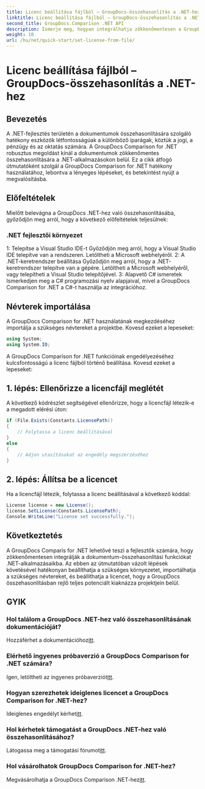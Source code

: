 ```yaml
---
title: Licenc beállítása fájlból – GroupDocs-összehasonlítás a .NET-hez
linktitle: Licenc beállítása fájlból – GroupDocs-összehasonlítás a .NET-hez
second_title: GroupDocs.Comparison .NET API
description: Ismerje meg, hogyan integrálhatja zökkenőmentesen a GroupDocs Comparison for .NET szolgáltatást alkalmazásaiba. Állítson be, importáljon névtereket és hasonlítsa össze a dokumentumokat könnyedén.
weight: 10
url: /hu/net/quick-start/set-license-from-file/
---
```


# Licenc beállítása fájlból – GroupDocs-összehasonlítás a .NET-hez

## Bevezetés
A .NET-fejlesztés területén a dokumentumok összehasonlítására szolgáló hatékony eszközök létfontosságúak a különböző iparágak, köztük a jogi, a pénzügy és az oktatás számára. A GroupDocs Comparison for .NET robusztus megoldást kínál a dokumentumok zökkenőmentes összehasonlítására a .NET-alkalmazásokon belül. Ez a cikk átfogó útmutatóként szolgál a GroupDocs Comparison for .NET hatékony használatához, lebontva a lényeges lépéseket, és betekintést nyújt a megvalósításba.
## Előfeltételek
Mielőtt belevágna a GroupDocs .NET-hez való összehasonlításába, győződjön meg arról, hogy a következő előfeltételek teljesülnek:
### .NET fejlesztői környezet
1: Telepítse a Visual Studio IDE-t
Győződjön meg arról, hogy a Visual Studio IDE telepítve van a rendszeren. Letöltheti a Microsoft webhelyéről.
2: A .NET-keretrendszer beállítása
Győződjön meg arról, hogy a .NET-keretrendszer telepítve van a gépére. Letöltheti a Microsoft webhelyéről, vagy telepítheti a Visual Studio telepítőjével.
3: Alapvető C# ismeretek
Ismerkedjen meg a C# programozási nyelv alapjaival, mivel a GroupDocs Comparison for .NET a C#-t használja az integrációhoz.

## Névterek importálása
A GroupDocs Comparison for .NET használatának megkezdéséhez importálja a szükséges névtereket a projektbe. Kovesd ezeket a lepeseket:
```csharp
using System;
using System.IO;
```

A GroupDocs Comparison for .NET funkcióinak engedélyezéséhez kulcsfontosságú a licenc fájlból történő beállítása. Kovesd ezeket a lepeseket:
## 1. lépés: Ellenőrizze a licencfájl meglétét
A következő kódrészlet segítségével ellenőrizze, hogy a licencfájl létezik-e a megadott elérési úton:
```csharp
if (File.Exists(Constants.LicensePath))
{
    // Folytassa a licenc beállításával
}
else
{
    // Adjon utasításokat az engedély megszerzéséhez
}
```
## 2. lépés: Állítsa be a licencet
Ha a licencfájl létezik, folytassa a licenc beállításával a következő kóddal:
```csharp
License license = new License();
license.SetLicense(Constants.LicensePath);
Console.WriteLine("License set successfully.");
```

## Következtetés
A GroupDocs Comparis for .NET lehetővé teszi a fejlesztők számára, hogy zökkenőmentesen integrálják a dokumentum-összehasonlítási funkciókat .NET-alkalmazásaikba. Az ebben az útmutatóban vázolt lépések követésével hatékonyan beállíthatja a szükséges környezetet, importálhatja a szükséges névtereket, és beállíthatja a licencet, hogy a GroupDocs összehasonlításban rejlő teljes potenciált kiaknázza projektjein belül.
## GYIK
### Hol találom a GroupDocs .NET-hez való összehasonlításának dokumentációját?
 Hozzáférhet a dokumentációhoz[itt](https://tutorials.groupdocs.com/comparison/net/).
### Elérhető ingyenes próbaverzió a GroupDocs Comparison for .NET számára?
 Igen, letöltheti az ingyenes próbaverziót[itt](https://releases.groupdocs.com/).
### Hogyan szerezhetek ideiglenes licencet a GroupDocs Comparison for .NET-hez?
 Ideiglenes engedélyt kérhet[itt](https://purchase.groupdocs.com/temporary-license/).
### Hol kérhetek támogatást a GroupDocs .NET-hez való összehasonlításához?
 Látogassa meg a támogatási fórumot[itt](https://forum.groupdocs.com/c/comparison/12).
### Hol vásárolhatok GroupDocs Comparison for .NET-hez?
 Megvásárolhatja a GroupDocs Comparison .NET-hez[itt](https://purchase.groupdocs.com/buy).